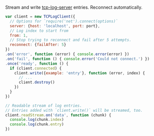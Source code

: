 Stream and write [tcp-log-server] entries.  Reconnect automatically.

[tcp-log-server]: https://npmjs.com/packages/tcp-log-server

```javascript
var client = new TCPLogClient({
  // Options for `require('net').connect(options)`
  server: {host: 'localhost', port: port},
  // Log index to start from
  from: 1,
  // Stop trying to reconnect and fail after 5 attempts.
  reconnect: {failAfter: 5}
})
.on('error', function (error) { console.error(error) })
.on('fail', function () { console.error('Could not connect.') })
.once('ready', function () {
  if (client.connected) {
    client.write({example: 'entry'}, function (error, index) {
      // ...
      client.destroy()
    })
  }
})

// Readable stream of log entries.
// Entries added with `client.write()` will be streamed, too.
client.readStream.on('data', function (chunk) {
  console.log(chunk.index)
  console.log(chunk.entry)
})
```
